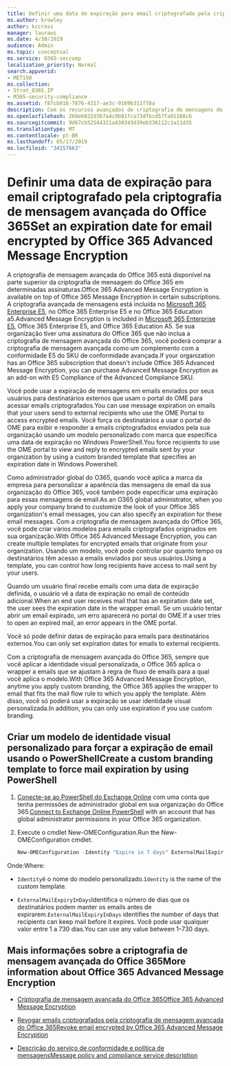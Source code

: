 ```yaml
---
title: Definir uma data de expiração para email criptografado pela criptografia de mensagem avançada do Office 365
ms.author: krowley
author: kccross
manager: laurawi
ms.date: 4/30/2019
audience: Admin
ms.topic: conceptual
ms.service: O365-seccomp
localization_priority: Normal
search.appverid:
- MET150
ms.collection:
- Strat_O365_IP
- M365-security-compliance
ms.assetid: f87cb016-7876-4317-ae3c-9169b311ff8a
description: Com os recursos avançados de criptografia de mensagens do Office 365 na parte superior da criptografia de mensagens do Office 365 (OME), você pode estender sua segurança de email Configurando uma data de validade por emails por meio de um modelo personalizado com marca.
ms.openlocfilehash: 260e6032d3b7a4c9b81fca73dfbcd57fa01168cb
ms.sourcegitcommit: 9d67cb52544321a430343d39eb336112c1a11d35
ms.translationtype: MT
ms.contentlocale: pt-BR
ms.lasthandoff: 05/17/2019
ms.locfileid: "34157663"
---
```

# <a name="set-an-expiration-date-for-email-encrypted-by-office-365-advanced-message-encryption"></a><span data-ttu-id="6e506-103">Definir uma data de expiração para email criptografado pela criptografia de mensagem avançada do Office 365</span><span class="sxs-lookup"><span data-stu-id="6e506-103">Set an expiration date for email encrypted by Office 365 Advanced Message Encryption</span></span>

<span data-ttu-id="6e506-104">A criptografia de mensagem avançada do Office 365 está disponível na parte superior da criptografia de mensagem do Office 365 em determinadas assinaturas.</span><span class="sxs-lookup"><span data-stu-id="6e506-104">Office 365 Advanced Message Encryption is available on top of Office 365 Message Encryption in certain subscriptions.</span></span> <span data-ttu-id="6e506-105">A criptografia avançada de mensagens está incluída no [Microsoft 365 Enterprise E5](https://www.microsoft.com/microsoft-365/enterprise/home), no Office 365 Enterprise E5 e no Office 365 Education a5.</span><span class="sxs-lookup"><span data-stu-id="6e506-105">Advanced Message Encryption is included in [Microsoft 365 Enterprise E5](https://www.microsoft.com/microsoft-365/enterprise/home), Office 365 Enterprise E5, and Office 365 Education A5.</span></span> <span data-ttu-id="6e506-106">Se sua organização tiver uma assinatura do Office 365 que não inclua a criptografia de mensagem avançada do Office 365, você poderá comprar a criptografia de mensagem avançada como um complemento com a conformidade E5 do SKU de conformidade avançada.</span><span class="sxs-lookup"><span data-stu-id="6e506-106">If your organization has an Office 365 subscription that doesn't include Office 365 Advanced Message Encryption, you can purchase Advanced Message Encryption as an add-on with E5 Compliance of the Advanced Compliance SKU.</span></span>

<span data-ttu-id="6e506-107">Você pode usar a expiração de mensagens em emails enviados por seus usuários para destinatários externos que usam o portal do OME para acessar emails criptografados.</span><span class="sxs-lookup"><span data-stu-id="6e506-107">You can use message expiration on emails that your users send to external recipients who use the OME Portal to access encrypted emails.</span></span> <span data-ttu-id="6e506-108">Você força os destinatários a usar o portal do OME para exibir e responder a emails criptografados enviados pela sua organização usando um modelo personalizado com marca que especifica uma data de expiração no Windows PowerShell.</span><span class="sxs-lookup"><span data-stu-id="6e506-108">You force recipients to use the OME portal to view and reply to encrypted emails sent by your organization by using a custom branded template that specifies an expiration date in Windows Powershell.</span></span>

<span data-ttu-id="6e506-109">Como administrador global do O365, quando você aplica a marca da empresa para personalizar a aparência das mensagens de email da sua organização do Office 365, você também pode especificar uma expiração para essas mensagens de email.</span><span class="sxs-lookup"><span data-stu-id="6e506-109">As an O365 global administrator, when you apply your company brand to customize the look of your Office 365 organization's email messages, you can also specify an expiration for these email messages.</span></span> <span data-ttu-id="6e506-110">Com a criptografia de mensagem avançada do Office 365, você pode criar vários modelos para emails criptografados originados em sua organização.</span><span class="sxs-lookup"><span data-stu-id="6e506-110">With Office 365 Advanced Message Encryption, you can create multiple templates for encrypted emails that originate from your organization.</span></span> <span data-ttu-id="6e506-111">Usando um modelo, você pode controlar por quanto tempo os destinatários têm acesso a emails enviados por seus usuários.</span><span class="sxs-lookup"><span data-stu-id="6e506-111">Using a template, you can control how long recipients have access to mail sent by your users.</span></span>

<span data-ttu-id="6e506-112">Quando um usuário final recebe emails com uma data de expiração definida, o usuário vê a data de expiração no email de conteúdo adicional.</span><span class="sxs-lookup"><span data-stu-id="6e506-112">When an end user receives mail that has an expiration date set, the user sees the expiration date in the wrapper email.</span></span> <span data-ttu-id="6e506-113">Se um usuário tentar abrir um email expirado, um erro aparecerá no portal do OME.</span><span class="sxs-lookup"><span data-stu-id="6e506-113">If a user tries to open an expired mail, an error appears in the OME portal.</span></span>

<span data-ttu-id="6e506-114">Você só pode definir datas de expiração para emails para destinatários externos.</span><span class="sxs-lookup"><span data-stu-id="6e506-114">You can only set expiration dates for emails to external recipients.</span></span>

<span data-ttu-id="6e506-115">Com a criptografia de mensagem avançada do Office 365, sempre que você aplicar a identidade visual personalizada, o Office 365 aplica o wrapper a emails que se ajustam à regra de fluxo de emails para a qual você aplica o modelo.</span><span class="sxs-lookup"><span data-stu-id="6e506-115">With Office 365 Advanced Message Encryption, anytime you apply custom branding, the Office 365 applies the wrapper to email that fits the mail flow rule to which you apply the template.</span></span> <span data-ttu-id="6e506-116">Além disso, você só poderá usar a expiração se usar identidade visual personalizada.</span><span class="sxs-lookup"><span data-stu-id="6e506-116">In addition, you can only use expiration if you use custom branding.</span></span>

## <a name="create-a-custom-branding-template-to-force-mail-expiration-by-using-powershell"></a><span data-ttu-id="6e506-117">Criar um modelo de identidade visual personalizado para forçar a expiração de email usando o PowerShell</span><span class="sxs-lookup"><span data-stu-id="6e506-117">Create a custom branding template to force mail expiration by using PowerShell</span></span>

1. <span data-ttu-id="6e506-118">[Conecte-se ao PowerShell do Exchange Online](https://docs.microsoft.com/en-us/powershell/exchange/exchange-online/connect-to-exchange-online-powershell/connect-to-exchange-online-powershell) com uma conta que tenha permissões de administrador global em sua organização do Office 365.</span><span class="sxs-lookup"><span data-stu-id="6e506-118">[Connect to Exchange Online PowerShell](https://docs.microsoft.com/en-us/powershell/exchange/exchange-online/connect-to-exchange-online-powershell/connect-to-exchange-online-powershell) with an account that has global administrator permissions in your Office 365 organization.</span></span>

2. <span data-ttu-id="6e506-119">Execute o cmdlet New-OMEConfiguration.</span><span class="sxs-lookup"><span data-stu-id="6e506-119">Run the New-OMEConfiguration cmdlet.</span></span>

     ```powershell
     New-OMEConfiguration -Identity "Expire in 7 days" ExternalMailExpiryInDays 7
     ```

<span data-ttu-id="6e506-120">Onde:</span><span class="sxs-lookup"><span data-stu-id="6e506-120">Where:</span></span>

- <span data-ttu-id="6e506-121">`Identity`é o nome do modelo personalizado.</span><span class="sxs-lookup"><span data-stu-id="6e506-121">`Identity` is the name of the custom template.</span></span>

- <span data-ttu-id="6e506-122">`ExternalMailExpiryInDays`Identifica o número de dias que os destinatários podem manter os emails antes de expirarem.</span><span class="sxs-lookup"><span data-stu-id="6e506-122">`ExternalMailExpiryInDays` identifies the number of days that recipients can keep mail before it expires.</span></span> <span data-ttu-id="6e506-123">Você pode usar qualquer valor entre 1 a 730 dias.</span><span class="sxs-lookup"><span data-stu-id="6e506-123">You can use any value between 1–730 days.</span></span>

## <a name="more-information-about-office-365-advanced-message-encryption"></a><span data-ttu-id="6e506-124">Mais informações sobre a criptografia de mensagem avançada do Office 365</span><span class="sxs-lookup"><span data-stu-id="6e506-124">More information about Office 365 Advanced Message Encryption</span></span>

- [<span data-ttu-id="6e506-125">Criptografia de mensagem avançada do Office 365</span><span class="sxs-lookup"><span data-stu-id="6e506-125">Office 365 Advanced Message Encryption</span></span>](ome-advanced-message-encryption.md)

- [<span data-ttu-id="6e506-126">Revogar emails criptografados pela criptografia de mensagem avançada do Office 365</span><span class="sxs-lookup"><span data-stu-id="6e506-126">Revoke email encrypted by Office 365 Advanced Message Encryption</span></span>](revoke-ome-encrypted-mail.md)

- [<span data-ttu-id="6e506-127">Descrição do serviço de conformidade e política de mensagens</span><span class="sxs-lookup"><span data-stu-id="6e506-127">Message policy and compliance service description</span></span>](https://docs.microsoft.com/en-us/office365/servicedescriptions/exchange-online-service-description/message-policy-and-compliance)